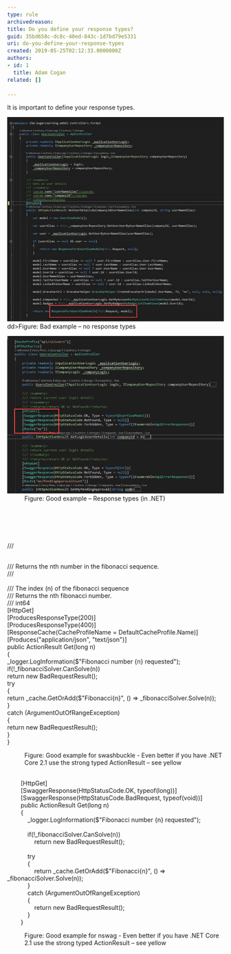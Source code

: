 ```yaml
---
type: rule
archivedreason: 
title: Do you define your response types?
guid: 35bd658c-dc8c-40ed-843c-1d7bd79e5331
uri: do-you-define-your-response-types
created: 2019-05-25T02:12:33.0000000Z
authors:
- id: 1
  title: Adam Cogan
related: []

---
```



<p>It is important to define your response types.</p><dl class="badImage"><dt><img src="bad-no-response-types.jpg" alt="bad-no-response-types.jpg" /></dt>
dd>​Figure: Bad example – no response types
</dl><dl class="goodImage"><dt><img src="good-response-types.png" alt="good-response-types.png" /></dt><dd>Figure: Good example – Response types (in .NET)</dd>
</dl>
<br><excerpt class='endintro'></excerpt><br>
<p><br></p><p class="ssw15-rteElement-CodeArea">/// <summary><br>/// Returns the nth number in the fibonacci sequence.<br>/// </summary><br>/// <param name="n">The index (n) of the fibonacci sequence</param><br>/// <returns>Returns the nth fibonacci number.</returns><br>/// <response code="200">int64</response><br>[HttpGet]<br>[ProducesResponseType(200)]<br>[ProducesResponseType(400)]<br>[ResponseCache(CacheProfileName = DefaultCacheProfile.Name)]<br>[Produces("application/json", "text/json")]<br>public <span class="ssw15-rteStyle-Highlight">ActionResult<long></span> Get(long n)<br>{<br>_logger.LogInformation($"Fibonacci number {n} requested");<br>if(!_fibonacciSolver.CanSolve(n))<br>return new BadRequestResult();<br>try<br>{<br>return _cache.GetOrAdd($"Fibonacci{n}", () => _fibonacciSolver.Solve(n));<br>}<br>catch (ArgumentOutOfRangeException)<br>{<br>return new BadRequestResult();<br>}<br>}</p><dd class="ssw15-rteElement-FigureBad">Figure: Good example for swashbuckle - Even b​etter if you have .NET Core 2.1 use the strong typed ActionResult – see yellow​​<br><br></dd><p class="ssw15-rteElement-CodeArea">        [HttpGet]<br>        [SwaggerResponse(HttpStatusCode.OK, typeof(long))]<br>        [SwaggerResponse(HttpStatusCode.BadRequest, typeof(void))]<br>        public <span class="ssw15-rteStyle-Highlight">ActionResult<long></span> Get(long n)<br>        {<br>            _logger.LogInformation($"Fibonacci number {n} requested");<br>            <br>            if(!_fibonacciSolver.CanSolve(n))<br>                return new BadRequestResult();<br> <br>            try<br>            {<br>                return _cache.GetOrAdd($"Fibonacci{n}", () => _fibonacciSolver.Solve(n));<br>            }<br>            catch (ArgumentOutOfRangeException)<br>            {<br>                return new BadRequestResult();<br>            }<br>        }</p><dd class="ssw15-rteElement-FigureGood">Figure: Good example for nswag - Even better if you have .NET Core 2.1 use the strong typed ActionResult – see yellow​​<br><br></dd>


